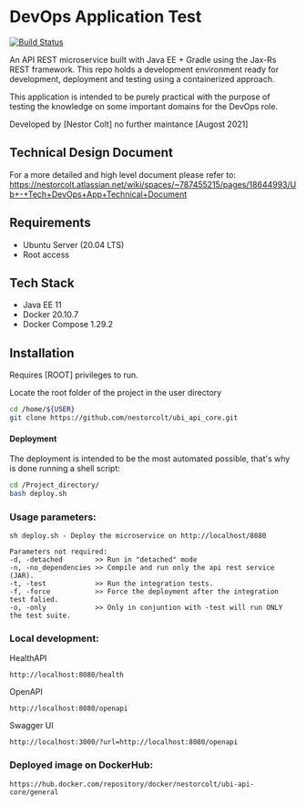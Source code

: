 # DevOps Application Test

[![Build Status](https://travis-ci.org/joemccann/dillinger.svg?branch=master)](https://travis-ci.org/joemccann/dillinger)

An API REST microservice built with Java EE + Gradle using the Jax-Rs REST framework. This repo holds a development
environment ready for development, deployment and testing using a containerized approach.

This application is intended to be purely practical with the purpose of testing the knowledge on some important
domains for the DevOps role.

Developed by [Nestor Colt] no further maintance [Augost 2021]

## Technical Design Document
For a more detailed and high level document please refer to:
https://nestorcolt.atlassian.net/wiki/spaces/~787455215/pages/18644993/Ub+-+Tech+DevOps+App+Technical+Document


## Requirements
- Ubuntu Server (20.04 LTS)
- Root access

## Tech Stack

- Java EE 11
- Docker 20.10.7
- Docker Compose 1.29.2

## Installation

Requires [ROOT] privileges to run.

Locate the root folder of the project in the user directory

```sh
cd /home/${USER}
git clone https://github.com/nestorcolt/ubi_api_core.git
```

#### Deployment

The deployment is intended to be the most automated possible, that's why is done running a shell script:

```sh
cd /Project_directory/
bash deploy.sh
```

### Usage parameters:

```
sh deploy.sh - Deploy the microservice on http://localhost/8080

Parameters not required:
-d, -detached        >> Run in "detached" mode
-n, -no_dependencies >> Compile and run only the api rest service (JAR).
-t, -test            >> Run the integration tests.
-f, -force           >> Force the deployment after the integration test falied.
-o, -only            >> Only in conjuntion with -test will run ONLY the test suite.
```

### Local development:


HealthAPI
```
http://localhost:8080/health
```


OpenAPI
```
http://localhost:8080/openapi
```


Swagger UI
```
http://localhost:3000/?url=http://localhost:8080/openapi
```

### Deployed image on DockerHub:

```
https://hub.docker.com/repository/docker/nestorcolt/ubi-api-core/general
```